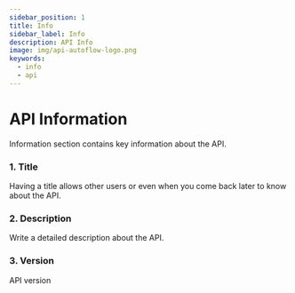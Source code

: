 ```yaml
---
sidebar_position: 1
title: Info
sidebar_label: Info
description: API Info
image: img/api-autoflow-logo.png
keywords:
  - info
  - api
---
```



# API Information

Information section contains key information about the API.

### 1. Title

Having a title allows other users or even when you come back later to know about the API.

### 2. Description

Write a detailed description about the API.

### 3. Version

API version